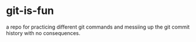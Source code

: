 # git-is-fun
a repo for practicing different git commands and messiing up the git commit history with no consequences.
